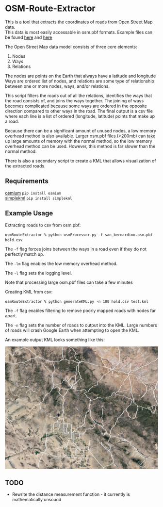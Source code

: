 # OSM-Route-Extractor
This is a tool that extracts the coordinates of roads from [Open Street Map](https://www.openstreetmap.org) data.  
This data is most easily accessable in osm.pbf formats. Example files can be found [here](http://download.openstreetmap.fr) and [here](http://download.geofabrik.de/north-america/us/)

The Open Street Map data model consists of three core elements:
1. Nodes
2. Ways
3. Relations

The nodes are points on the Earth that always have a latitude and longitude
Ways are ordered list of nodes, and relations are some type of relationship between one or more nodes, ways, and/or relations. 

This script filters the roads out of all the relations, identifies the ways that the road consists of, and joins the ways together. The joining of ways becomes complicated because some ways are ordered in the opposite direction compared to other ways in the road.
The final output is a csv file where each line is a list of ordered (longitude, latitude) points that make up a road.

Because there can be a significant amount of unused nodes, a low memory overhead method is also available. Larger osm.pbf files (>200mb) can take up large amounts of memory with the normal method, so the low memory overhead method can be used. However, this method is far slower than the normal method. 

There is also a secondary script to create a KML that allows visualization of the extracted roads. 

## Requirements
[osmium](https://pypi.org/project/osmium/) `pip install osmium`  
[simplekml](https://pypi.org/project/simplekml/) `pip install simplekml`

## Example Usage

Extracting roads to csv from osm.pbf:

`osmRouteExtractor % python osmProcessor.py -f san_bernardino.osm.pbf hold.csv`

The `-f` flag forces joins between the ways in a road even if they do not perfectly match up.

The `-lm` flag enables the low memory overhead method.

The `-l` flag sets the logging level. 

Note that processing large osm.pbf files can take a few minutes

Creating KML from csv:

`osmRouteExtractor % python generateKML.py -n 100 hold.csv test.kml`

The `-f` flag enables filtering to remove poorly mapped roads with nodes far apart.

The `-n` flag sets the number of roads to output into the KML. Large numbers of roads will crash Google Earth when attempting to open the KML.


An example output KML looks something like this:

![Example Output KML on Google Earth](exampleKML.png)


## TODO
* Rewrite the distance measurement function - it currently is mathematically unsound
  